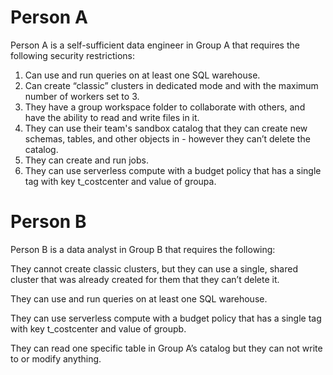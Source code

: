 # Person A

Person A is a self-sufficient data engineer in Group A that requires the following security restrictions:

1. Can use and run queries on at least one SQL warehouse.
2. Can create “classic” clusters in dedicated mode and with the maximum number of workers set to 3.
3. They have a group workspace folder to collaborate with others, and have the ability to read and write files in it.
4. They can use their team's sandbox catalog that they can create new schemas, tables, and other objects in - however they can’t delete the catalog.
5. They can create and run jobs. 
6. They can use serverless compute with a budget policy that has a single tag with key t_costcenter and value of groupa.

# Person B

Person B is a data analyst in Group B that requires the following:

They cannot create classic clusters, but they can use a single, shared cluster that was already created for them that they can’t delete it. 

They can use and run queries on at least one SQL warehouse.

They can use serverless compute with a budget policy that has a single tag with key t_costcenter and value of groupb.

They can read one specific table in Group A’s catalog but they can not write to or modify anything. 